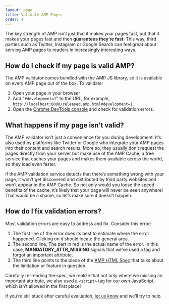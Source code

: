 ```yaml
---
layout: page
title: Validate AMP Pages
order: 4
---
```


The key strength of AMP isn’t just that it makes your pages fast, but that it makes your pages fast and then **guarantees they’re fast**. This way, third parties such as Twitter, Instagram or Google Search can feel great about serving AMP pages to readers in increasingly interesting ways.

## How do I check if my page is valid AMP?

The AMP validator comes bundled with the AMP JS library, so it is available on every AMP page out of the box. To validate:

  1. Open your page in your browser
  1. Add "`#development=1`" to the URL, for example, `http://localhost:8000/released.amp.html#development=1`.
  1. Open the [Chrome DevTools console](https://developers.google.com/web/tools/chrome-devtools/debug/console/) and check for validation errors.

## What happens if my page isn’t valid?

<amp-img src="/docs/assets/validator_errors.png" width="1348" height="518" layout="responsive"></amp-img>

The AMP validator isn’t just a convenience for you during development. It’s also used by platforms like Twitter or Google who integrate your AMP pages into their content and search results. More so, they usually don’t request the pages directly from your server but make use of the AMP Cache, a free service that caches your pages and makes them available across the world, so they load even faster.

If the AMP validation service detects that there’s something wrong with your page, it won’t get discovered and distributed by third party websites and won’t appear in the AMP Cache.  So not only would you loose the speed benefits of the cache, it’s likely that your page will never be seen anywhere! That would be a shame, so let’s make sure it doesn’t happen.

## How do I fix validation errors?

Most validation errors are easy to address and fix.  Consider this error:

<amp-img src="/docs/assets/validator_mandatory_error.png" width="836" height="127" layout="responsive"></amp-img>

  1. The first line of the error does its best to estimate where the error happened. Clicking on it should locate the general area.
  1. The second line, The part in red is the actual name of the error. In this case, **MANDATORY_ATTR_MISSING** signals that we’ve used a tag and forgot an important attribute.
  1. The third line points to the piece of the [AMP HTML Spec](https://github.com/ampproject/amphtml/blob/master/spec/amp-html-format.md) that talks about the limitation or feature in question.

Carefully re-reading the spec, we realize that not only where we missing an important attribute, we also used a `<script>` tag for our own JavaScript, which isn’t allowed in the first place!

If you’re still stuck after careful evaluation, [let us know](/docs/support/contribute.html) and we’ll try to help.


